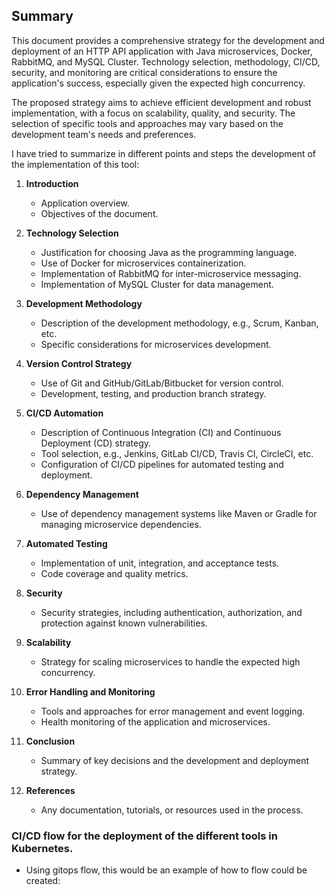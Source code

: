 ## Summary

This document provides a comprehensive strategy for the development and deployment of an HTTP API application with Java microservices, Docker, RabbitMQ, and MySQL Cluster. Technology selection, methodology, CI/CD, security, and monitoring are critical considerations to ensure the application's success, especially given the expected high concurrency.

The proposed strategy aims to achieve efficient development and robust implementation, with a focus on scalability, quality, and security. The selection of specific tools and approaches may vary based on the development team's needs and preferences.


I have tried to summarize in different points and steps the development of the implementation of this tool:


1. **Introduction**
   - Application overview.
   - Objectives of the document.
   
2. **Technology Selection**
   - Justification for choosing Java as the programming language.
   - Use of Docker for microservices containerization.
   - Implementation of RabbitMQ for inter-microservice messaging.
   - Implementation of MySQL Cluster for data management.

3. **Development Methodology**
   - Description of the development methodology, e.g., Scrum, Kanban, etc.
   - Specific considerations for microservices development.

4. **Version Control Strategy**
   - Use of Git and GitHub/GitLab/Bitbucket for version control.
   - Development, testing, and production branch strategy.

5. **CI/CD Automation**
   - Description of Continuous Integration (CI) and Continuous Deployment (CD) strategy.
   - Tool selection, e.g., Jenkins, GitLab CI/CD, Travis CI, CircleCI, etc.
   - Configuration of CI/CD pipelines for automated testing and deployment.

6. **Dependency Management**
   - Use of dependency management systems like Maven or Gradle for managing microservice dependencies.

7. **Automated Testing**
   - Implementation of unit, integration, and acceptance tests.
   - Code coverage and quality metrics.

8. **Security**
   - Security strategies, including authentication, authorization, and protection against known vulnerabilities.

9. **Scalability**
   - Strategy for scaling microservices to handle the expected high concurrency.

10. **Error Handling and Monitoring**
    - Tools and approaches for error management and event logging.
    - Health monitoring of the application and microservices.

11. **Conclusion**
    - Summary of key decisions and the development and deployment strategy.

12. **References**
    - Any documentation, tutorials, or resources used in the process.


### CI/CD flow for the deployment of the different tools in Kubernetes.

- Using gitops flow, this would be an example of how to flow could be created:

